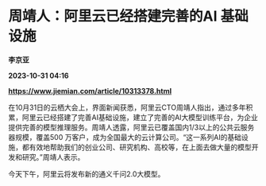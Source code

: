 # 周靖人：阿里云已经搭建完善的AI 基础设施
**李京亚**

**2023-10-31 04:16**

**https://www.jiemian.com/article/10313378.html**

在10月31日的云栖大会上，界面新闻获悉，阿里云CTO周靖人指出，通过多年积累，阿里云已经搭建了完善AI基础设施，建立了完善的AI大模型训练平台，为企业提供完善的模型推理服务。周靖人透露，阿里云已覆盖国内1/3以上的公共云服务器规模，覆盖500 万客户，成为全国最大的云计算公司。“这一系列AI的基础设施，都有效地帮助我们的创业公司、研究机构、高校等，在上面去做大量的模型开发和研究。”周靖人表示。

今天下午，阿里云将发布新的通义千问2.0大模型。